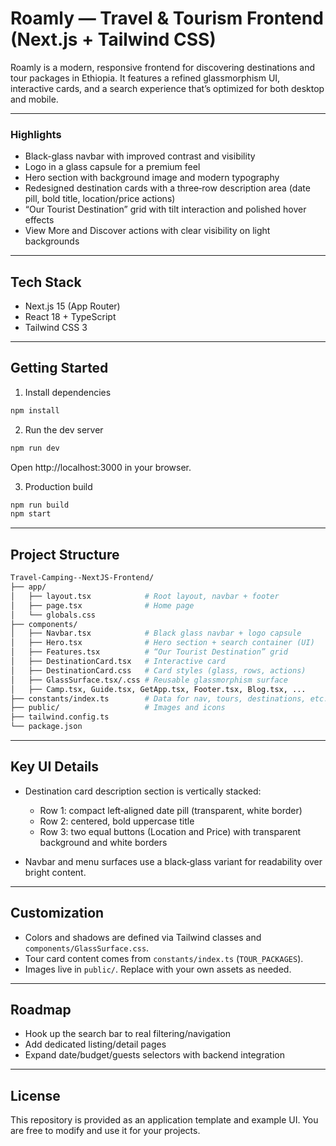 # Roamly — Travel & Tourism Frontend (Next.js + Tailwind CSS)

Roamly is a modern, responsive frontend for discovering destinations and tour packages in Ethiopia. It features a refined glassmorphism UI, interactive cards, and a search experience that’s optimized for both desktop and mobile.

---

### Highlights

- Black-glass navbar with improved contrast and visibility
- Logo in a glass capsule for a premium feel
- Hero section with background image and modern typography
- Redesigned destination cards with a three‑row description area (date pill, bold title, location/price actions)
- “Our Tourist Destination” grid with tilt interaction and polished hover effects
- View More and Discover actions with clear visibility on light backgrounds

---

## Tech Stack

- Next.js 15 (App Router)
- React 18 + TypeScript
- Tailwind CSS 3

---

## Getting Started

1) Install dependencies

```bash
npm install
```

2) Run the dev server

```bash
npm run dev
```

Open http://localhost:3000 in your browser.

3) Production build

```bash
npm run build
npm start
```

---

## Project Structure

```bash
Travel-Camping--NextJS-Frontend/
├── app/
│   ├── layout.tsx            # Root layout, navbar + footer
│   ├── page.tsx              # Home page
│   └── globals.css
├── components/
│   ├── Navbar.tsx            # Black glass navbar + logo capsule
│   ├── Hero.tsx              # Hero section + search container (UI)
│   ├── Features.tsx          # “Our Tourist Destination” grid
│   ├── DestinationCard.tsx   # Interactive card
│   ├── DestinationCard.css   # Card styles (glass, rows, actions)
│   ├── GlassSurface.tsx/.css # Reusable glassmorphism surface
│   ├── Camp.tsx, Guide.tsx, GetApp.tsx, Footer.tsx, Blog.tsx, ...
├── constants/index.ts        # Data for nav, tours, destinations, etc.
├── public/                   # Images and icons
├── tailwind.config.ts
└── package.json
```

---

## Key UI Details

- Destination card description section is vertically stacked:
  - Row 1: compact left‑aligned date pill (transparent, white border)
  - Row 2: centered, bold uppercase title
  - Row 3: two equal buttons (Location and Price) with transparent background and white borders

- Navbar and menu surfaces use a black‑glass variant for readability over bright content.

---

## Customization

- Colors and shadows are defined via Tailwind classes and `components/GlassSurface.css`.
- Tour card content comes from `constants/index.ts` (`TOUR_PACKAGES`).
- Images live in `public/`. Replace with your own assets as needed.

---

## Roadmap

- Hook up the search bar to real filtering/navigation
- Add dedicated listing/detail pages
- Expand date/budget/guests selectors with backend integration

---

## License

This repository is provided as an application template and example UI. You are free to modify and use it for your projects.

